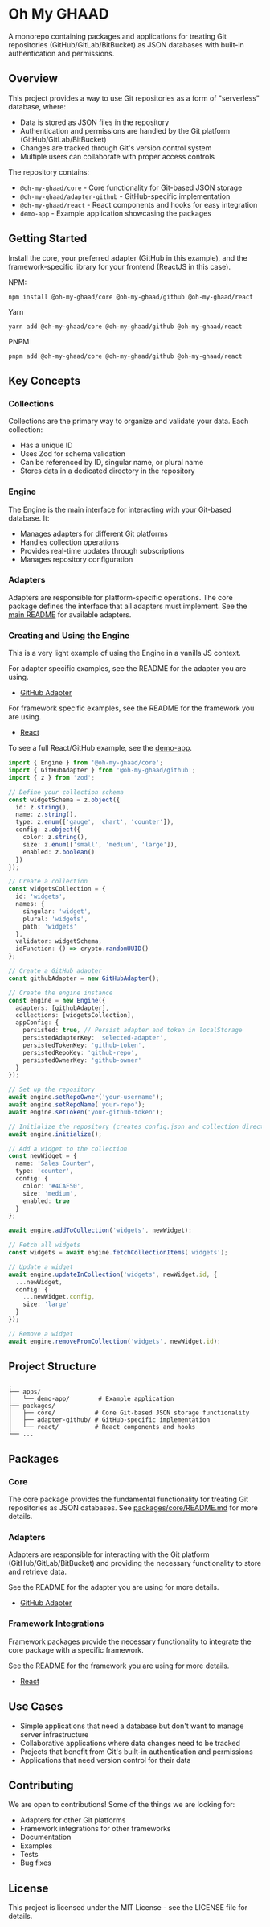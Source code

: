 # Oh My GHAAD

A monorepo containing packages and applications for treating Git repositories (GitHub/GitLab/BitBucket) as JSON databases with built-in authentication and permissions.

## Overview

This project provides a way to use Git repositories as a form of "serverless" database, where:
- Data is stored as JSON files in the repository
- Authentication and permissions are handled by the Git platform (GitHub/GitLab/BitBucket)
- Changes are tracked through Git's version control system
- Multiple users can collaborate with proper access controls

The repository contains:

- `@oh-my-ghaad/core` - Core functionality for Git-based JSON storage
- `@oh-my-ghaad/adapter-github` - GitHub-specific implementation
- `@oh-my-ghaad/react` - React components and hooks for easy integration
- `demo-app` - Example application showcasing the packages

## Getting Started

Install the core, your preferred adapter (GitHub in this example), and the framework-specific library for your frontend (ReactJS in this case).

NPM:
```
npm install @oh-my-ghaad/core @oh-my-ghaad/github @oh-my-ghaad/react
```

Yarn
```
yarn add @oh-my-ghaad/core @oh-my-ghaad/github @oh-my-ghaad/react
```

PNPM
```
pnpm add @oh-my-ghaad/core @oh-my-ghaad/github @oh-my-ghaad/react
```

## Key Concepts

### Collections

Collections are the primary way to organize and validate your data. Each collection:
- Has a unique ID
- Uses Zod for schema validation
- Can be referenced by ID, singular name, or plural name
- Stores data in a dedicated directory in the repository

### Engine

The Engine is the main interface for interacting with your Git-based database. It:
- Manages adapters for different Git platforms
- Handles collection operations
- Provides real-time updates through subscriptions
- Manages repository configuration

### Adapters

Adapters are responsible for platform-specific operations. The core package defines the interface that all adapters must implement. See the [main README](../../README.md) for available adapters.

### Creating and Using the Engine

This is a very light example of using the Engine in a vanilla JS context.

For adapter specific examples, see the README for the adapter you are using.
- [GitHub Adapter](./packages/adapter-github/README.md)

For framework specific examples, see the README for the framework you are using.
- [React](./packages/react/README.md)

To see a full React/GitHub example, see the [demo-app](./apps/demo-app/README.md).

```typescript
import { Engine } from '@oh-my-ghaad/core';
import { GitHubAdapter } from '@oh-my-ghaad/github';
import { z } from 'zod';

// Define your collection schema
const widgetSchema = z.object({
  id: z.string(),
  name: z.string(),
  type: z.enum(['gauge', 'chart', 'counter']),
  config: z.object({
    color: z.string(),
    size: z.enum(['small', 'medium', 'large']),
    enabled: z.boolean()
  })
});

// Create a collection
const widgetsCollection = {
  id: 'widgets',
  names: {
    singular: 'widget',
    plural: 'widgets',
    path: 'widgets'
  },
  validator: widgetSchema,
  idFunction: () => crypto.randomUUID()
};

// Create a GitHub adapter
const githubAdapter = new GitHubAdapter();

// Create the engine instance
const engine = new Engine({
  adapters: [githubAdapter],
  collections: [widgetsCollection],
  appConfig: {
    persisted: true, // Persist adapter and token in localStorage
    persistedAdapterKey: 'selected-adapter',
    persistedTokenKey: 'github-token',
    persistedRepoKey: 'github-repo',
    persistedOwnerKey: 'github-owner'
  }
});

// Set up the repository
await engine.setRepoOwner('your-username');
await engine.setRepoName('your-repo');
await engine.setToken('your-github-token');

// Initialize the repository (creates config.json and collection directories)
await engine.initialize();

// Add a widget to the collection
const newWidget = {
  name: 'Sales Counter',
  type: 'counter',
  config: {
    color: '#4CAF50',
    size: 'medium',
    enabled: true
  }
};

await engine.addToCollection('widgets', newWidget);

// Fetch all widgets
const widgets = await engine.fetchCollectionItems('widgets');

// Update a widget
await engine.updateInCollection('widgets', newWidget.id, {
  ...newWidget,
  config: {
    ...newWidget.config,
    size: 'large'
  }
});

// Remove a widget
await engine.removeFromCollection('widgets', newWidget.id);
```

## Project Structure

```
.
├── apps/
│   └── demo-app/        # Example application
├── packages/
│   ├── core/           # Core Git-based JSON storage functionality
│   ├── adapter-github/ # GitHub-specific implementation
│   └── react/          # React components and hooks
└── ...
```

## Packages

### Core
The core package provides the fundamental functionality for treating Git repositories as JSON databases. See [packages/core/README.md](./packages/core/README.md) for more details.

### Adapters

Adapters are responsible for interacting with the Git platform (GitHub/GitLab/BitBucket) and providing the necessary functionality to store and retrieve data.

See the README for the adapter you are using for more details.
- [GitHub Adapter](./packages/adapter-github/README.md)


### Framework Integrations

Framework packages provide the necessary functionality to integrate the core package with a specific framework.

See the README for the framework you are using for more details.
- [React](./packages/react/README.md)

## Use Cases

- Simple applications that need a database but don't want to manage server infrastructure
- Collaborative applications where data changes need to be tracked
- Projects that benefit from Git's built-in authentication and permissions
- Applications that need version control for their data

## Contributing

We are open to contributions! Some of the things we are looking for:
- Adapters for other Git platforms
- Framework integrations for other frameworks
- Documentation
- Examples
- Tests
- Bug fixes

## License

This project is licensed under the MIT License - see the LICENSE file for details.
